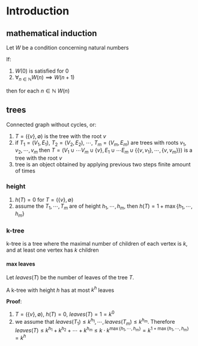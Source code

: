 # Introduction

## mathematical induction

Let $W$ be a condition concerning natural numbers

If:

1. $W(0)$ is satisfied for 0
2. $\forall_{n\in \mathbb{N}} W(n) \implies W(n+1)$

then for each $n \in \mathbb{N}$ $W(n)$

## trees

Connected graph without cycles, or:

1. $T = (\{v\}, \emptyset)$ is the tree with the root $v$
2. if $T_1 = (V_1, E_1)$, $T_2 = (V_2, E_2)$, $\cdots$, $T_m = (V_m, E_m)$ are trees with roots $v_1, v_2, \cdots, v_m$ then $T=(V_1 \cup \cdots V_m \cup \{v\}, E_1 \cup \cdots E_m \cup \{\{v, v_1\}, \cdots, \{v, v_m\}\})$ is a tree with the root $v$
3. tree is an object obtained by applying previous two steps finite amount of times

### height

1. $h(T) = 0$ for $T = (\{v\}, \emptyset)$
2. assume the $T_1, \cdots, T_m$ are of height $h_1, \cdots, h_m$, then $h(T) = 1 + \max\{h_1, \cdots, h_m\}$

### k-tree

k-tree is a tree where the maximal number of children of each vertex is $k$, and at least one vertex has $k$ children

#### max leaves

Let $leaves(T)$ be the number of leaves of the tree $T$.

A k-tree with height $h$ has at most $k^h$ leaves

**Proof**:

1. $T = (\{v\}, \emptyset)$, $h(T) = 0$, $leaves(T) = 1 = k^0$
2. we assume that $leaves(T_1) \le k^{h_1}, \cdots, leaves(T_m) \le k^{h_m}$. Therefore $leaves(T) \le k^{h_1} + k^{h_2} + \cdots + k^{h_m} \le k \cdot k^{\max\{h_1, \cdots, h_m\}} = k^{1+\max\{h_1, \cdots, h_m\}} = k^h$
